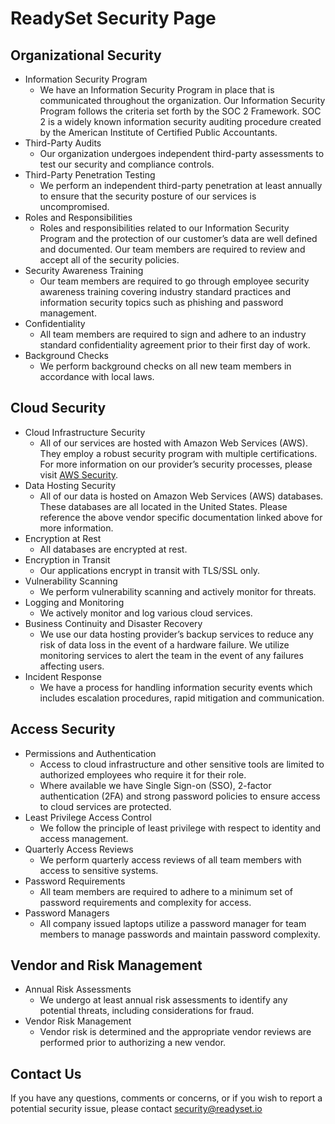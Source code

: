 # ReadySet Security Page

## Organizational Security
* Information Security Program
  * We have an Information Security Program in place that is communicated throughout the organization. Our Information Security Program follows the criteria set forth by the SOC 2 Framework. SOC 2 is a widely known information security auditing procedure created by the American Institute of Certified Public Accountants. 
* Third-Party Audits
  * Our organization undergoes independent third-party assessments to test our security and compliance controls.
* Third-Party Penetration Testing
  * We perform an independent third-party penetration at least annually to ensure that the security posture of our services is uncompromised.
* Roles and Responsibilities
  * Roles and responsibilities related to our Information Security Program and the protection of our customer’s data are well defined and documented. Our team members are required to review and accept all of the security policies.
* Security Awareness Training
  * Our team members are required to go through employee security awareness training covering industry standard practices and information security topics such as phishing and password management.
* Confidentiality
  * All team members are required to sign and adhere to an industry standard confidentiality agreement prior to their first day of work.
* Background Checks
  * We perform background checks on all new team members in accordance with local laws.

## Cloud Security
* Cloud Infrastructure Security
  * All of our services are hosted with Amazon Web Services (AWS). They employ a robust security program with multiple certifications. For more information on our provider’s security processes, please visit [AWS Security](https://aws.amazon.com/security/).
* Data Hosting Security
  * All of our data is hosted on Amazon Web Services (AWS) databases. These databases are all located in the United States. Please reference the above vendor specific documentation linked above for more information.
* Encryption at Rest
  * All databases are encrypted at rest.
* Encryption in Transit
  * Our applications encrypt in transit with TLS/SSL only.
* Vulnerability Scanning 
  * We perform vulnerability scanning and actively monitor for threats.
* Logging and Monitoring
  * We actively monitor and log various cloud services.
* Business Continuity and Disaster Recovery
  * We use our data hosting provider’s backup services to reduce any risk of data loss in the event of a hardware failure. We utilize monitoring services to alert the team in the event of any failures affecting users.
* Incident Response
  * We have a process for handling information security events which includes escalation procedures, rapid mitigation and communication.

## Access Security
* Permissions and Authentication
  * Access to cloud infrastructure and other sensitive tools are limited to authorized employees who require it for their role. 
  * Where available we have Single Sign-on (SSO), 2-factor authentication (2FA) and strong password policies to ensure access to cloud services are protected.
* Least Privilege Access Control
  * We follow the principle of least privilege with respect to identity and access management.
* Quarterly Access Reviews
  * We perform quarterly access reviews of all team members with access to sensitive systems.
* Password Requirements
  * All team members are required to adhere to a minimum set of password requirements and complexity for access.
* Password Managers
  * All company issued laptops utilize a password manager for team members to manage passwords and maintain password complexity.

## Vendor and Risk Management
* Annual Risk Assessments
  * We undergo at least annual risk assessments to identify any potential threats, including considerations for fraud. 
* Vendor Risk Management
  * Vendor risk is determined and the appropriate vendor reviews are performed prior to authorizing a new vendor.

## Contact Us
If you have any questions, comments or concerns, or if you wish to report a potential security issue, please contact security@readyset.io